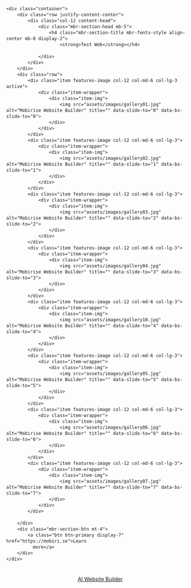 <!DOCTYPE html>
<html  >
<head>
  <!-- Site made with Mobirise Website Builder v5.9.18, https://mobirise.com -->
  <meta charset="UTF-8">
  <meta http-equiv="X-UA-Compatible" content="IE=edge">
  <meta name="generator" content="Mobirise v5.9.18, mobirise.com">
  <meta name="viewport" content="width=device-width, initial-scale=1, minimum-scale=1">
  <link rel="shortcut icon" href="assets/images/logo5.png" type="image/x-icon">
  <meta name="description" content="">
  
  
  <title>Home</title>
  <link rel="stylesheet" href="assets/bootstrap/css/bootstrap.min.css">
  <link rel="stylesheet" href="assets/bootstrap/css/bootstrap-grid.min.css">
  <link rel="stylesheet" href="assets/bootstrap/css/bootstrap-reboot.min.css">
  <link rel="stylesheet" href="assets/animatecss/animate.css">
  <link rel="stylesheet" href="assets/theme/css/style.css">
  <link rel="preload" href="https://fonts.googleapis.com/css?family=Inter+Tight:100,200,300,400,500,600,700,800,900,100i,200i,300i,400i,500i,600i,700i,800i,900i&display=swap" as="style" onload="this.onload=null;this.rel='stylesheet'">
  <noscript><link rel="stylesheet" href="https://fonts.googleapis.com/css?family=Inter+Tight:100,200,300,400,500,600,700,800,900,100i,200i,300i,400i,500i,600i,700i,800i,900i&display=swap"></noscript>
  <link rel="preload" as="style" href="assets/mobirise/css/mbr-additional.css?v=0SxqPh"><link rel="stylesheet" href="assets/mobirise/css/mbr-additional.css?v=0SxqPh" type="text/css">

  
  
  
</head>
<body>
  
  <section data-bs-version="5.1" class="gallery06 cid-ucFOvfuYFU" id="gallery06-1i">
    
    
    <div class="container">
        <div class="row justify-content-center">
            <div class="col-12 content-head">
                <div class="mbr-section-head mb-5">
                    <h4 class="mbr-section-title mbr-fonts-style align-center mb-0 display-2">
                        <strong>Test Web</strong></h4>
                    
                </div>
            </div>
        </div>
        <div class="row">
            <div class="item features-image col-12 col-md-6 col-lg-3 active">
                <div class="item-wrapper">
                    <div class="item-img">
                        <img src="assets/images/gallery01.jpg" alt="Mobirise Website Builder" title="" data-slide-to="0" data-bs-slide-to="0">
                    </div>
                </div>
            </div>
            <div class="item features-image col-12 col-md-6 col-lg-3">
                <div class="item-wrapper">
                    <div class="item-img">
                        <img src="assets/images/gallery02.jpg" alt="Mobirise Website Builder" title="" data-slide-to="1" data-bs-slide-to="1">
                    </div>
                </div>
            </div>
            <div class="item features-image col-12 col-md-6 col-lg-3">
                <div class="item-wrapper">
                    <div class="item-img">
                        <img src="assets/images/gallery03.jpg" alt="Mobirise Website Builder" title="" data-slide-to="2" data-bs-slide-to="2">
                    </div>
                </div>
            </div>
            <div class="item features-image col-12 col-md-6 col-lg-3">
                <div class="item-wrapper">
                    <div class="item-img">
                        <img src="assets/images/gallery04.jpg" alt="Mobirise Website Builder" title="" data-slide-to="3" data-bs-slide-to="3">
                    </div>
                </div>
            </div>
            <div class="item features-image col-12 col-md-6 col-lg-3">
                <div class="item-wrapper">
                    <div class="item-img">
                        <img src="assets/images/gallery10.jpg" alt="Mobirise Website Builder" title="" data-slide-to="4" data-bs-slide-to="4">
                    </div>
                </div>
            </div>
            <div class="item features-image col-12 col-md-6 col-lg-3">
                <div class="item-wrapper">
                    <div class="item-img">
                        <img src="assets/images/gallery05.jpg" alt="Mobirise Website Builder" title="" data-slide-to="5" data-bs-slide-to="5">
                    </div>
                </div>
            </div>
            <div class="item features-image col-12 col-md-6 col-lg-3">
                <div class="item-wrapper">
                    <div class="item-img">
                        <img src="assets/images/gallery06.jpg" alt="Mobirise Website Builder" title="" data-slide-to="6" data-bs-slide-to="6">
                    </div>
                </div>
            </div>
            <div class="item features-image col-12 col-md-6 col-lg-3">
                <div class="item-wrapper">
                    <div class="item-img">
                        <img src="assets/images/gallery07.jpg" alt="Mobirise Website Builder" title="" data-slide-to="7" data-bs-slide-to="7">
                    </div>
                </div>
            </div>

        </div>
        <div class="mbr-section-btn mt-4">
            <a class="btn btn-primary display-7" href="https://mobiri.se">Learn
              more</a>
        </div>
    </div>
</section><section class="display-7" style="padding: 0;align-items: center;justify-content: center;flex-wrap: wrap;    align-content: center;display: flex;position: relative;height: 4rem;"><a href="https://mobiri.se/3230123" style="flex: 1 1;height: 4rem;position: absolute;width: 100%;z-index: 1;"><img alt="" style="height: 4rem;" src="data:image/gif;base64,R0lGODlhAQABAIAAAP///wAAACH5BAEAAAAALAAAAAABAAEAAAICRAEAOw=="></a><p style="margin: 0;text-align: center;" class="display-7">&#8204;</p><a style="z-index:1" href="https://mobirise.com/builder/ai-website-builder.html">AI Website Builder</a></section><script src="assets/bootstrap/js/bootstrap.bundle.min.js"></script>  <script src="assets/smoothscroll/smooth-scroll.js"></script>  <script src="assets/ytplayer/index.js"></script>  <script src="assets/theme/js/script.js"></script>  
  
  
  <input name="animation" type="hidden">
  </body>
</html>
